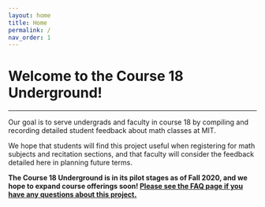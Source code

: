 ```yaml
---
layout: home
title: Home
permalink: /
nav_order: 1
---
```


# Welcome to the **Course 18 Underground**! 

---


Our goal is to serve undergrads and faculty in course 18 by compiling and recording detailed student feedback about math classes at MIT. 

We hope that students will find this project useful when registering for math subjects and recitation sections, and that faculty will consider the feedback detailed here in planning future terms.


**The Course 18 Underground is in its pilot stages as of Fall 2020, and we hope to expand course offerings soon! [Please see the FAQ page if you have any questions about this project.](/FAQ/)**
